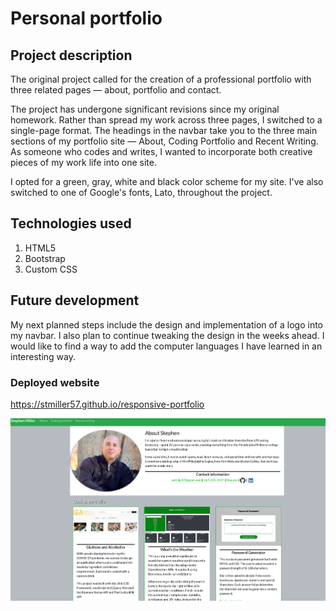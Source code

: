 # Personal portfolio
## Project description
The original project called for the creation of a professional portfolio with three related pages — about, portfolio and contact. 

The project has undergone significant revisions since my original homework. Rather than spread my work across three pages, I switched to a single-page format. The headings in the navbar take you to the three main sections of my portfolio site — About, Coding Portfolio and Recent Writing. As someone who codes and writes, I wanted to incorporate both creative pieces of my work life into one site. 

I opted for a green, gray, white and black color scheme for my site. I've also switched to one of Google's fonts, Lato, throughout the project. 

## Technologies used
1. HTML5
2. Bootstrap
3. Custom CSS

## Future development
My next planned steps include the design and implementation of a logo into my navbar. I also plan to continue tweaking the design in the weeks ahead. I would like to find a way to add the computer languages I have learned in an interesting way. 

### Deployed website
https://stmiller57.github.io/responsive-portfolio

![ScreenShot](https://raw.githubusercontent.com/stmiller57/responsive-portfolio/master/assets/portfolioScreen.png)
